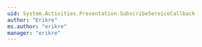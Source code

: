 ```yaml
---
uid: System.Activities.Presentation.SubscribeServiceCallback
author: "Erikre"
ms.author: "erikre"
manager: "erikre"
---
```

